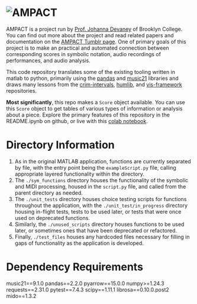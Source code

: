 # ![AMPACT](https://static.tumblr.com/3675cda2cf7fe706ff09e8dbb590f657/ytsja31/iXwor8hkf/tumblr_static_10unxb8apbdw4k8owooo0kg8s.jpg)

AMPACT is a project run by [Prof. Johanna Devaney](https://www.brooklyn.cuny.edu/web/academics/schools/mediaarts/faculty_details.php?faculty=1368) of Brooklyn College. You can find out more about the project and read related papers and documentation on the [AMPACT Tumblr page](https://ampact.tumblr.com). One of primary goals of this project is to make an practical and automated connection between corresponding scores in symbolic notation, audio recordings of performances, and audio analysis.

This code repository translates some of the existing tooling written in matlab to python, primarily using the [pandas](https://pandas.pydata.org) and [music21](https://web.mit.edu/music21/) libraries and draws many lessons from the [crim-intervals](https://github.com/HCDigitalScholarship/intervals), [humlib](https://github.com/craigsapp/humlib), and [vis-framework](https://github.com/ELVIS-Project/vis-framework) repositories.

**Most significantly**, this repo makes a `Score` object available. You can use this `Score` object to get tables of various types of information or analysis about a piece. Explore the primary features of this repository in the README.ipynb on github, or live with this [colab notebook](https://githubtocolab.com/alexandermorgan/AMPACT/blob/main/README.ipynb).

# Directory Information
1. As in the original MATLAB application, functions are currently separated by file, with the entry point being the `exampleScript.py` file, calling appropriate layered functionality within the directory.
2. The `./sym_functions` directory houses the functionality of the symbolic and MIDI processing, housed in the `script.py` file, and called from the parent directory as needed.
3. The `./unit_tests` directory houses choice testing scripts for functions throughout the application, with the `./unit_test/in_progress` directory housing in-flight tests, tests to be used later, or tests that were once used on deprecated functions.
4. Similarly, the `./unused_scripts` directory houses functions to be used later, or sometimes ones that have been deprecated or refactored.
5. Finally, `./test_files` houses any hardcoded files necessary for filling in gaps of functionality as the application is developed.

# Dependency Requirements
music21==9.1.0
pandas==2.2.0
pyarrow==15.0.0
numpy>=1.24.3
requests==2.31.0
pytest==7.4.3
scipy==1.11.1
librosa==0.10.0.post2
mido==1.3.2